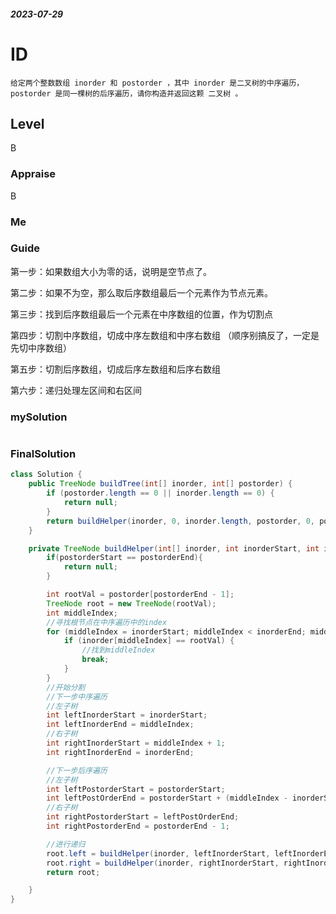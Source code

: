 ##### 2023-07-29
# ID
```
给定两个整数数组 inorder 和 postorder ，其中 inorder 是二叉树的中序遍历， postorder 是同一棵树的后序遍历，请你构造并返回这颗 二叉树 。
```
## Level
B
### Appraise
B
### Me



### Guide
第一步：如果数组大小为零的话，说明是空节点了。

第二步：如果不为空，那么取后序数组最后一个元素作为节点元素。

第三步：找到后序数组最后一个元素在中序数组的位置，作为切割点

第四步：切割中序数组，切成中序左数组和中序右数组 （顺序别搞反了，一定是先切中序数组）

第五步：切割后序数组，切成后序左数组和后序右数组

第六步：递归处理左区间和右区间



### mySolution
```java

```
### FinalSolution
```java
class Solution {
    public TreeNode buildTree(int[] inorder, int[] postorder) {
        if (postorder.length == 0 || inorder.length == 0) {
            return null;
        }
        return buildHelper(inorder, 0, inorder.length, postorder, 0, postorder.length);
    }

    private TreeNode buildHelper(int[] inorder, int inorderStart, int inorderEnd, int[] postorder, int postorderStart, int postorderEnd) {
        if(postorderStart == postorderEnd){
            return null;
        }

        int rootVal = postorder[postorderEnd - 1];
        TreeNode root = new TreeNode(rootVal);
        int middleIndex;
        //寻找根节点在中序遍历中的index
        for (middleIndex = inorderStart; middleIndex < inorderEnd; middleIndex++) {
            if (inorder[middleIndex] == rootVal) {
                //找到middleIndex
                break;
            }
        }
        //开始分割
        //下一步中序遍历
        //左子树
        int leftInorderStart = inorderStart;
        int leftInorderEnd = middleIndex;
        //右子树
        int rightInorderStart = middleIndex + 1;
        int rightInorderEnd = inorderEnd;

        //下一步后序遍历
        //左子树
        int leftPostorderStart = postorderStart;
        int leftPostOrderEnd = postorderStart + (middleIndex - inorderStart);
        //右子树
        int rightPostorderStart = leftPostOrderEnd;
        int rightPostorderEnd = postorderEnd - 1;

        //进行递归
        root.left = buildHelper(inorder, leftInorderStart, leftInorderEnd, postorder, leftPostorderStart, leftPostOrderEnd);
        root.right = buildHelper(inorder, rightInorderStart, rightInorderEnd, postorder, rightPostorderStart, rightPostorderEnd);
        return root;

    }
}
```
